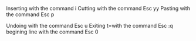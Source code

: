 Inserting with the command i
Cutting with the command Esc yy
Pasting with the command Esc p
 
Undoing with the command Esc u 
Exiting t=with the command Esc :q
begining line with the command Esc 0
